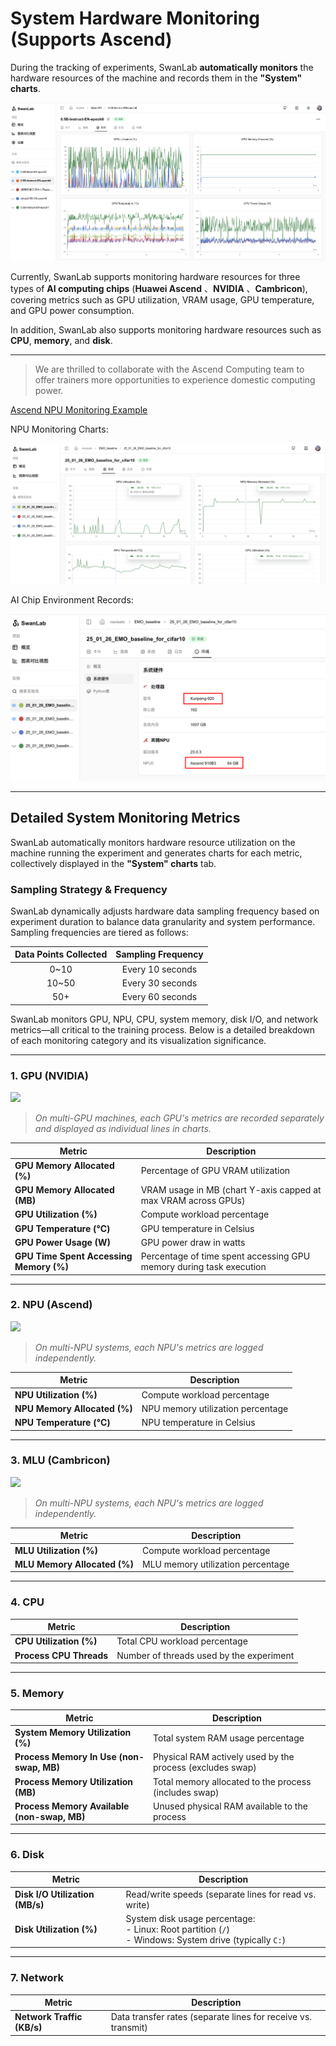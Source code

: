 # System Hardware Monitoring (Supports Ascend)

During the tracking of experiments, SwanLab **automatically monitors** the hardware resources of the machine and records them in the **"System" charts**.

![](./system-monitor/head.png)

Currently, SwanLab supports monitoring hardware resources for three types of **AI computing chips** (**Huawei Ascend** 、**NVIDIA** 、**Cambricon**), covering metrics such as GPU utilization, VRAM usage, GPU temperature, and GPU power consumption.

In addition, SwanLab also supports monitoring hardware resources such as **CPU**, **memory**, and **disk**.

---

> We are thrilled to collaborate with the Ascend Computing team to offer trainers more opportunities to experience domestic computing power.

[Ascend NPU Monitoring Example](https://swanlab.cn/@nexisato/EMO_baseline/runs/lg1ky9or15htzkek3vv2h/system)

NPU Monitoring Charts:

![](./system-monitor/system.png)

AI Chip Environment Records:

![](./system-monitor/env.png)

---

## Detailed System Monitoring Metrics  

SwanLab automatically monitors hardware resource utilization on the machine running the experiment and generates charts for each metric, collectively displayed in the **"System" charts** tab.  

### **Sampling Strategy & Frequency**  
SwanLab dynamically adjusts hardware data sampling frequency based on experiment duration to balance data granularity and system performance. Sampling frequencies are tiered as follows:  

| Data Points Collected | Sampling Frequency |  
|:---------------------:|:------------------:|  
| 0~10                  | Every 10 seconds   |  
| 10~50                 | Every 30 seconds   |  
| 50+                   | Every 60 seconds   |  

SwanLab monitors GPU, NPU, CPU, system memory, disk I/O, and network metrics—all critical to the training process. Below is a detailed breakdown of each monitoring category and its visualization significance.  

---

### **1. GPU (NVIDIA)**  

![](./system-monitor/nvidia.png)

> *On multi-GPU machines, each GPU's metrics are recorded separately and displayed as individual lines in charts.*  

| Metric | Description |  
|--------|------------|  
| **GPU Memory Allocated (%)** | Percentage of GPU VRAM utilization |  
| **GPU Memory Allocated (MB)** | VRAM usage in MB (chart Y-axis capped at max VRAM across GPUs) |  
| **GPU Utilization (%)** | Compute workload percentage |  
| **GPU Temperature (°C)** | GPU temperature in Celsius |  
| **GPU Power Usage (W)** | GPU power draw in watts |  
| **GPU Time Spent Accessing Memory (%)** | Percentage of time spent accessing GPU memory during task execution |

---

### **2. NPU (Ascend)**  

![](./system-monitor/ascend.png)

> *On multi-NPU systems, each NPU's metrics are logged independently.*  

| Metric | Description |  
|--------|------------|  
| **NPU Utilization (%)** | Compute workload percentage |  
| **NPU Memory Allocated (%)** | NPU memory utilization percentage |  
| **NPU Temperature (°C)** | NPU temperature in Celsius |  

---

### **3. MLU (Cambricon)**  

![](./system-monitor/cambricon.png)

> *On multi-NPU systems, each NPU's metrics are logged independently.*  

| Metric | Description |  
|--------|------------|  
| **MLU Utilization (%)** | Compute workload percentage |  
| **MLU Memory Allocated (%)** | MLU memory utilization percentage |  

---

### **4. CPU**  

| Metric | Description |  
|--------|------------|  
| **CPU Utilization (%)** | Total CPU workload percentage |  
| **Process CPU Threads** | Number of threads used by the experiment |  

---

### **5. Memory**  

| Metric | Description |  
|--------|------------|  
| **System Memory Utilization (%)** | Total system RAM usage percentage |  
| **Process Memory In Use (non-swap, MB)** | Physical RAM actively used by the process (excludes swap) |  
| **Process Memory Utilization (MB)** | Total memory allocated to the process (includes swap) |  
| **Process Memory Available (non-swap, MB)** | Unused physical RAM available to the process |  

---

### **6. Disk**  

| Metric | Description |  
|--------|------------|  
| **Disk I/O Utilization (MB/s)** | Read/write speeds (separate lines for read vs. write) |  
| **Disk Utilization (%)** | System disk usage percentage:<br>- Linux: Root partition (`/`)<br>- Windows: System drive (typically `C:`) |  

---

### **7. Network**  

| Metric | Description |  
|--------|------------|  
| **Network Traffic (KB/s)** | Data transfer rates (separate lines for receive vs. transmit) |  